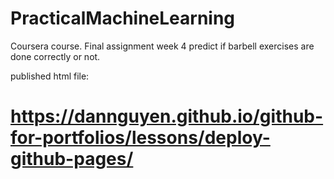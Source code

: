 # PracticalMachineLearning
Coursera course. Final assignment week 4 predict if barbell exercises are done correctly or not. 

published html file:

# https://dannguyen.github.io/github-for-portfolios/lessons/deploy-github-pages/
